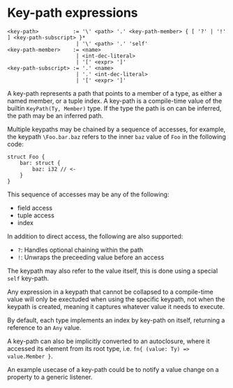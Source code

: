 # Key-path expressions
```
<key-path>           := '\' <path> '.' <key-path-member> { [ '?' | '!' ] <key-path-subscript> }*
                      | '\' <path> '.' 'self'
<key-path-member>    := <name>
                      | <int-dec-literal>
                      | '[' <expr> ']'
<key-path-subscript> := '.' <name>
                      | '.' <int-dec-literal>
                      | '[' <expr> ']'
```

A key-path represents a path that points to a member of a type, as either a named member, or a tuple index.
A key-path is a compile-time value of the builtin `KeyPath(Ty, Member)` type.
If the type the path is on can be inferred, the path may be an inferred path.

Multiple keypaths may be chained by a sequence of accesses, for example, the keypath `\Foo.bar.baz` refers to the inner `baz` value of `Foo` in the following code:
```
struct Foo {
    bar: struct {
        baz: i32 // <-
    }
}
```

This sequence of accesses may be any of the following:
- field access
- tuple access
- index

In addition to direct access, the following are also supported:
- `?`: Handles optional chaining within the path
- `!`: Unwraps the preceeding value before an access

The keypath may also refer to the value itself, this is done using a special `self` key-path.

Any expression in a keypath that cannot be collapsed to a compile-time value will only be exectuded when using the specific keypath, not when the keypath is created, meaning it captures whatever value it needs to execute.


By default, each type implements an index by key-path on itself, returning a reference to an `Any` value.

A key-path can also be implicitly converted to an autoclosure, where it accessed its element from its root type, i.e. `fn{ (value: Ty) => value.Member }`.

An example usecase of a key-path could be to notify a value change on a property to a generic listener.
